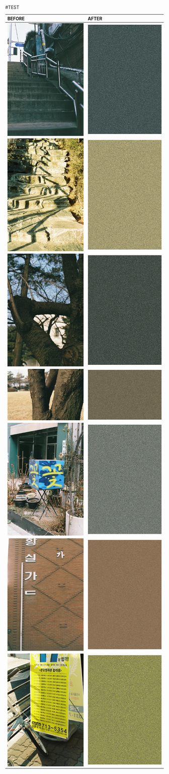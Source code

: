 #TEST


| BEFORE | AFTER|
|:-------------|:------------------|
|![Branching](./src/1-1.JPG)| ![Branching](./out_1547777466278/1-1.JPG)|
|![Branching](./src/1-2.JPG)| ![Branching](./out_1547777466278/1-2.JPG)|
|![Branching](./src/1-3.JPG)| ![Branching](./out_1547777466278/1-3.JPG)|
|![Branching](./src/1-4.JPG)| ![Branching](./out_1547777466278/1-4.JPG)|
|![Branching](./src/2-2.JPG)| ![Branching](./out_1547777466278/2-2.JPG)|
|![Branching](./src/2-3.JPG)| ![Branching](./out_1547777466278/2-3.JPG)|
|![Branching](./src/2-7.JPG)| ![Branching](./out_1547777466278/2-7.JPG)|
